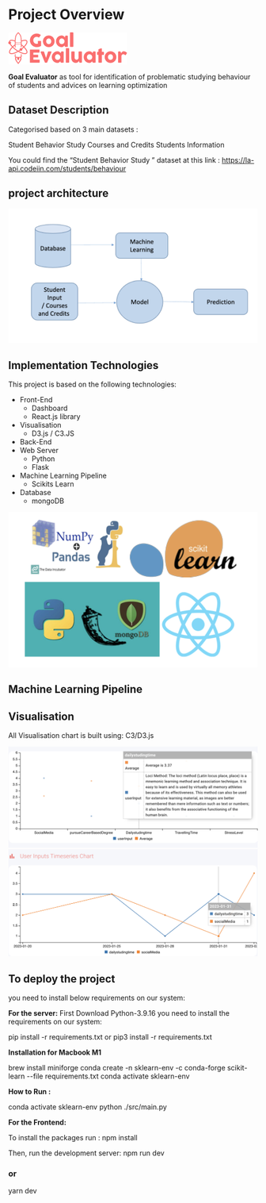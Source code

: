 # Project Overview

![Getting Started](./images/logo.png)

**Goal Evaluator** as tool for identification of problematic studying behaviour of students and advices on learning optimization

## Dataset Description
Categorised based on 3 main datasets :

Student Behavior Study​
Courses and Credits​
Students Information

You could find the “Student Behavior Study​ ” dataset at this link : https://la-api.codeiin.com/students/behaviour

## project architecture

![Getting Started](./images/architecture.png)

## Implementation Technologies 

This project is based on the following technologies:
 * Front-End
   * Dashboard
   * React.js library
 * Visualisation
   * D3.js / C3.JS
 * Back-End
  * Web Server
    * Python
    * Flask
 * Machine Learning Pipeline
   * Scikits Learn
 * Database
   * mongoDB

![Getting Started](./images/Technologies.png)


## Machine Learning Pipeline




## Visualisation
All Visualisation chart is built using:
C3/D3.js

![Getting Started](./images/Visualisation.png)
![Getting Started](./images/Visualisation1.png)



## To deploy the project
you need to install below requirements on our system:

**For the server:**
First Download Python-3.9.16
you need to install the requirements on our system:

pip install -r requirements.txt
or
pip3 install -r requirements.txt

**Installation for Macbook M1** 

brew install miniforge
conda create -n sklearn-env -c conda-forge scikit-learn --file requirements.txt
conda activate sklearn-env

**How to Run :** 

conda activate sklearn-env
python ./src/main.py


**For the Frontend:**

To install the packages run :
npm install

Then, run the development server:
npm run dev
### or
yarn dev
